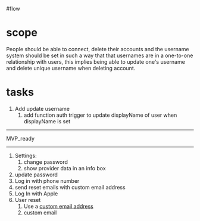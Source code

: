 #flow


# scope
People should be able to connect, delete their accounts and the username system should be set in such a way that that usernames are in a one-to-one relationship with users, this implies being able to update one's username and delete unique username when deleting account.

# tasks
1. Add update username
	1. add function auth trigger to update displayName of user when displayName is set
---
MVP_ready

---

1. Settings:
	1. change password
	2. show provider data in an info box
3. update password
4. Log in with phone number
5. send reset emails with custom email address
6. Log In with Apple
7. User reset
	1. Use a [custom email address](https://chat.mistral.ai/chat/a03ab205-f8cf-43bc-8214-189c0f2c0996)
	2. custom email
